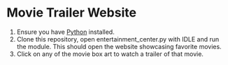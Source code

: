 # Movie Trailer Website

1.  Ensure you have [Python](https://www.python.org/) installed.
2.  Clone this repository, open entertainment_center.py with IDLE and run the module.  This should open the website showcasing favorite movies.
3.  Click on any of the movie box art to watch a trailer of that movie.
